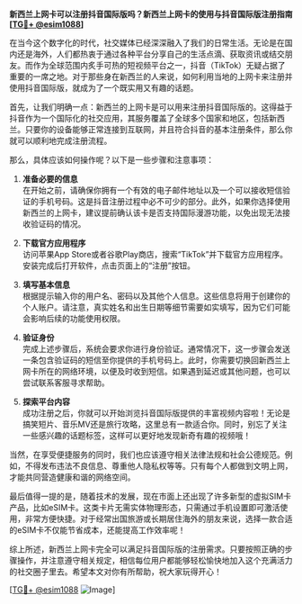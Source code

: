 **新西兰上网卡可以注册抖音国际版吗？新西兰上网卡的使用与抖音国际版注册指南[[TG💪+ @esim1088](https://t.me/s/esim1088)]**

在当今这个数字化的时代，社交媒体已经深深融入了我们的日常生活。无论是在国内还是海外，人们都热衷于通过各种平台分享自己的生活点滴、获取资讯或结交朋友。而作为全球范围内炙手可热的短视频平台之一，抖音（TikTok）无疑占据了重要的一席之地。对于那些身在新西兰的人来说，如何利用当地的上网卡来注册并使用抖音国际版，就成为了一个既实用又有趣的话题。

首先，让我们明确一点：新西兰的上网卡是可以用来注册抖音国际版的。这得益于抖音作为一个国际化的社交应用，其服务覆盖了全球多个国家和地区，包括新西兰。只要你的设备能够正常连接到互联网，并且符合抖音的基本注册条件，那么你就可以顺利地完成注册流程。

那么，具体应该如何操作呢？以下是一些步骤和注意事项：

1. **准备必要的信息**  
   在开始之前，请确保你拥有一个有效的电子邮件地址以及一个可以接收短信验证的手机号码。这是抖音注册过程中必不可少的部分。此外，如果你选择使用新西兰的上网卡，建议提前确认该卡是否支持国际漫游功能，以免出现无法接收验证码的情况。

2. **下载官方应用程序**  
   访问苹果App Store或者谷歌Play商店，搜索“TikTok”并下载官方应用程序。安装完成后打开软件，点击页面上的“注册”按钮。

3. **填写基本信息**  
   根据提示输入你的用户名、密码以及其他个人信息。这些信息将用于创建你的个人账户。请注意，真实姓名和出生日期等细节需要如实填写，因为它们可能会影响后续的功能使用权限。

4. **验证身份**  
   完成上述步骤后，系统会要求你进行身份验证。通常情况下，这一步骤会发送一条包含验证码的短信至你提供的手机号码上。此时，你需要切换回新西兰上网卡所在的网络环境，以便及时收到短信。如果遇到延迟或其他问题，也可以尝试联系客服寻求帮助。

5. **探索平台内容**  
   成功注册之后，你就可以开始浏览抖音国际版提供的丰富视频内容啦！无论是搞笑短片、音乐MV还是旅行攻略，这里总有一款适合你。同时，别忘了关注一些感兴趣的话题标签，这样可以更好地发现新奇有趣的视频哦！

当然，在享受便捷服务的同时，我们也应该遵守相关法律法规和社会公德规范。例如，不得发布违法不良信息、尊重他人隐私权等等。只有每个人都做到文明上网，才能共同营造健康和谐的网络空间。

最后值得一提的是，随着技术的发展，现在市面上还出现了许多新型的虚拟SIM卡产品，比如eSIM卡。这类卡片无需实体物理形态，只需通过手机设置即可激活使用，非常方便快捷。对于经常出国旅游或长期居住海外的朋友来说，选择一款合适的eSIM卡不仅能节省成本，还能提高工作效率呢！

综上所述，新西兰上网卡完全可以满足抖音国际版的注册需求。只要按照正确的步骤操作，并注意遵守相关规定，相信每位用户都能够轻松愉快地加入这个充满活力的社交圈子里去。希望本文对你有所帮助，祝大家玩得开心！

[[TG💪+ @esim1088](https://t.me/s/esim1088) ![Image](https://i.postimg.cc/4NQfJmqS/Snipaste-2025-05-13-00-14-12.png)]